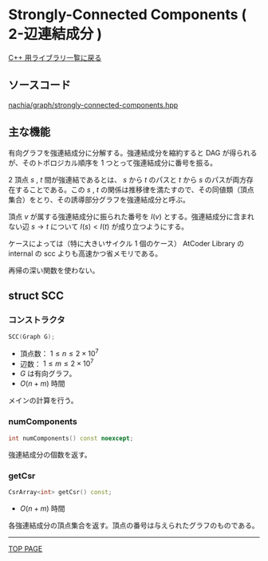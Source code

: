 # Strongly-Connected Components ( 2-辺連結成分 )

[C++ 用ライブラリ一覧に戻る](../index.md)

## ソースコード

[nachia/graph/strongly-connected-components.hpp](https://github.com/NachiaVivias/cp-library/blob/main/Cpp/Include/nachia/graph/strongly-connected-components.hpp)

## 主な機能

有向グラフを強連結成分に分解する。強連結成分を縮約すると DAG が得られるが、そのトポロジカル順序を $1$ つとって強連結成分に番号を振る。

$2$ 頂点 $s$ , $t$ 間が強連結であるとは、 $s$ から $t$ のパスと $t$ から $s$ のパスが両方存在することである。この $s$ , $t$ の関係は推移律を満たすので、その同値類（頂点集合）をとり、その誘導部分グラフを強連結成分と呼ぶ。

頂点 $v$ が属する強連結成分に振られた番号を $I(v)$ とする。強連結成分に含まれない辺 $s\rightarrow t$ について $I(s)\lt I(t)$ が成り立つようにする。

ケースによっては（特に大きいサイクル $1$ 個のケース） AtCoder Library の internal の scc よりも高速かつ省メモリである。

再帰の深い関数を使わない。

## struct SCC

### コンストラクタ

```c++
SCC(Graph G);
```

- 頂点数： $1 \leq n \leq 2 \times 10^7$
- 辺数： $1 \leq m \leq 2 \times 10^7$
- $G$ は有向グラフ。
- $O(n + m)$ 時間

メインの計算を行う。

### numComponents

```c++
int numComponents() const noexcept;
```

強連結成分の個数を返す。

### getCsr

```c++
CsrArray<int> getCsr() const;
```

- $O(n + m)$ 時間

各強連結成分の頂点集合を返す。頂点の番号は与えられたグラフのものである。

---

[TOP PAGE](https://nachiavivias.github.io/cp-library/)


<script type="text/x-mathjax-config">MathJax.Hub.Config({tex2jax:{inlineMath:[['\$','\$']],processEscapes:true},CommonHTML: {matchFontHeight:false}});</script>
<script type="text/javascript" async src="https://cdnjs.cloudflare.com/ajax/libs/mathjax/2.7.1/MathJax.js?config=TeX-MML-AM_CHTML"></script>
